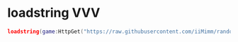# loadstring VVV
```lua
loadstring(game:HttpGet("https://raw.githubusercontent.com/iiMimm/random-scripts-on-lua/main/random%20gui.lua",true))()
```
